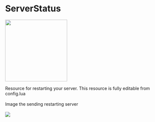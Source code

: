 # ServerStatus
<img src="https://i.imgur.com/UE1mLlB.png" width="200px" height="200px" align="center">

Resource for restarting your server. This resource is fully editable from config.lua 
<br>
<br>
Image the sending restarting server<br><br>
<img src="https://imgur.com/PUvigcT.png">

